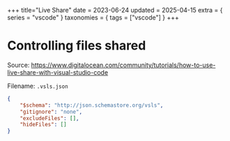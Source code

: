 +++
title="Live Share"
date = 2023-06-24
updated = 2025-04-15
extra = { series = "vscode" }
taxonomies = { tags = ["vscode"] }
+++

# Controlling files shared

Source: <https://www.digitalocean.com/community/tutorials/how-to-use-live-share-with-visual-studio-code>

Filename: `.vsls.json`

```json
{
    "$schema": "http://json.schemastore.org/vsls",
    "gitignore": "none",
    "excludeFiles": [],
    "hideFiles": []
}
```
